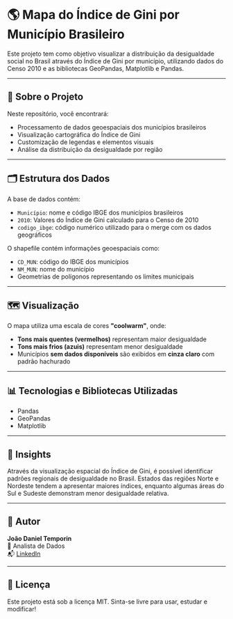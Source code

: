 # 🌎 Mapa do Índice de Gini por Município Brasileiro

Este projeto tem como objetivo visualizar a distribuição da desigualdade social no Brasil através do Índice de Gini por município, utilizando dados do Censo 2010 e as bibliotecas GeoPandas, Matplotlib e Pandas.

---

## 📌 Sobre o Projeto

Neste repositório, você encontrará:

- Processamento de dados geoespaciais dos municípios brasileiros  
- Visualização cartográfica do Índice de Gini  
- Customização de legendas e elementos visuais  
- Análise da distribuição da desigualdade por região  

---

## 🗂️ Estrutura dos Dados

A base de dados contém:

- `Município`: nome e código IBGE dos municípios brasileiros  
- `2010`: Valores do Índice de Gini calculado para o Censo de 2010  
- `codigo_ibge`: código numérico utilizado para o merge com os dados geográficos  

O shapefile contém informações geoespaciais como:

- `CD_MUN`: código do IBGE dos municípios  
- `NM_MUN`: nome do município  
- Geometrias de polígonos representando os limites municipais  

---

## 🗺️ Visualização

O mapa utiliza uma escala de cores **"coolwarm"**, onde:

- **Tons mais quentes (vermelhos)** representam maior desigualdade  
- **Tons mais frios (azuis)** representam menor desigualdade  
- Municípios **sem dados disponíveis** são exibidos em **cinza claro** com padrão hachurado  

---

## 📊 Tecnologias e Bibliotecas Utilizadas

- Pandas    
- GeoPandas  
- Matplotlib  

---

## 🧠 Insights

Através da visualização espacial do Índice de Gini, é possível identificar padrões regionais de desigualdade no Brasil. Estados das regiões Norte e Nordeste tendem a apresentar maiores índices, enquanto algumas áreas do Sul e Sudeste demonstram menor desigualdade relativa.

---

## 👤 Autor

**João Daniel Temporin**  
📍 Analista de Dados  
📬 [LinkedIn](https://www.linkedin.com/in/joao-temporin/)

---

## 📝 Licença

Este projeto está sob a licença MIT. Sinta-se livre para usar, estudar e modificar!
